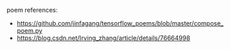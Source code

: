 poem references:
* https://github.com/jinfagang/tensorflow_poems/blob/master/compose_poem.py
* https://blog.csdn.net/Irving_zhang/article/details/76664998